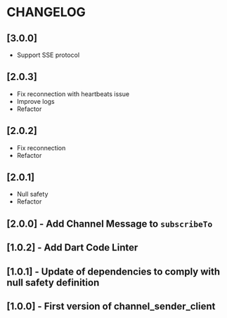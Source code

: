 # CHANGELOG
## [3.0.0] 
- Support SSE protocol
## [2.0.3] 
- Fix reconnection with heartbeats issue
- Improve logs
- Refactor
## [2.0.2] 
- Fix reconnection 
- Refactor
## [2.0.1] 
- Null safety
- Refactor
## [2.0.0] - Add Channel Message to `subscribeTo`
## [1.0.2] - Add Dart Code Linter
## [1.0.1] - Update of dependencies to comply with null safety definition
## [1.0.0] - First version of channel_sender_client

